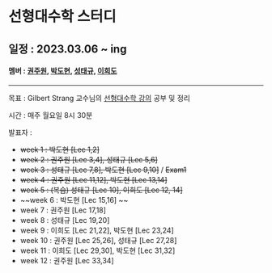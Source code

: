 # 선형대수학 스터디

## 일정 : 2023.03.06 ~ ing

#### 멤버 : [권주원](https://github.com/jwkweon), [박도현](https://github.com/pdh129), [성태규](https://github.com/tag-you), [이희도](https://github.com/Heedo2)

---

목표 : Gilbert Strang 교수님의 [선형대수학 강의](https://ocw.mit.edu/courses/18-06-linear-algebra-spring-2010/pages/syllabus/) 공부 및 정리

시간 : 매주 월요일 8시 30분

발표자 :

- ~~week 1 : 박도현 [Lec 1,2]~~
- ~~week 2 : 권주원 [Lec 3,4], 성태규 [Lec 5,6]~~
- ~~week 3 : 성태규 [Lec 7,8], 박도현 [Lec 9,10]~~ / ~~Exam1~~
- ~~week 4 : 권주원 [Lec 11,12], 박도현 [Lec 13,14]~~
- ~~week 5 : (복습) 성태규 [Lec 10], 이희도 [Lec 12, 14]~~
- ~~week 6 : 박도현 [Lec 15,16] ~~
- week 7 : 권주원 [Lec 17,18] 
- week 8 : 성태규 [Lec 19,20] 
- week 9 : 이희도 [Lec 21,22], 박도현 [Lec 23,24] 
- week 10 : 권주원 [Lec 25,26], 성태규 [Lec 27,28] 
- week 11 : 이희도 [Lec 29,30], 박도현 [Lec 31,32]
- week 12 : 권주원 [Lec 33,34]

